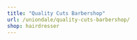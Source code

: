 ```yaml
---
title: "Quality Cuts Barbershop"
url: /uniondale/quality-cuts-barbershop/
shop: hairdresser
---
```

